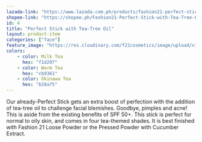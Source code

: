 ```yaml
---
lazada-link: "https://www.lazada.com.ph/products/fashion21-perfect-stick-w-tea-tree-i254098532-s349020180.html?spm=a2o4l.seller.list.6.5de16cc9XzBAlW&mp=1"
shopee-link: "https://shopee.ph/Fashion21-Perfect-Stick-with-Tea-Tree-Oil-i.26222223.826165479"
id: 4
title: "Perfect Stick with Tea-Tree Oil"
layout: product-item
categories: ["face"]
feature_image: "https://res.cloudinary.com/f21cosmetics/image/upload/v1597983604/perfect-stickT3_extb9p.jpg"
colors:
    - color: Milk Tea
      hex: "f1d297"
    - color: Warm Tea
      hex: "cb9361"
    - color: Okinawa Tea
      hex: "b28a75"
---
```

Our already-Perfect Stick gets an extra boost of perfection with the addition of tea-tree oil to challenge facial blemishes. Goodbye, pimples and acne! This is aside from the existing benefits of SPF 50+. This stick is perfect for normal to oily skin, and comes in four tea-themed shades. It is best finished with Fashion 21 Loose Powder or the Pressed Powder with Cucumber Extract.
